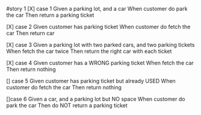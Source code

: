#story 1
[X] case 1
    Given a parking lot, and a car
    When customer do park the car
    Then return a parking ticket

[X] case 2
    Given customer has parking ticket
    When customer do fetch the car
    Then return car

[X] case 3
    Given a parking lot with two parked cars, and two parking tickets
    When fetch the car twice
    Then return the right car with each ticket

[X] case 4
    Given customer has a WRONG parking ticket
    When fetch the car
    Then return nothing

[] case 5
    Given customer has parking ticket but already USED
    When customer do fetch the car
    Then return nothing

[]case 6
    Given a car, and a parking lot but NO space
    When customer do park the car
    Then do NOT return a parking ticket






